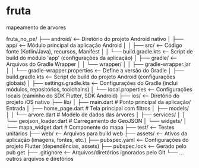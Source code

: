 # fruta
mapeamento de arvores




fruta_no_pe/
├── android/              <-- Diretório do projeto Android nativo
│   ├── app/              <-- Módulo principal da aplicação Android
│   │   ├── src/          <-- Código fonte (Kotlin/Java), recursos, Manifest
│   │   └── build.gradle.kts  <-- Script de build do módulo 'app' (configurações da aplicação)
│   ├── gradle/           <-- Arquivos do Gradle Wrapper
│   │   └── wrapper/
│   │       ├── gradle-wrapper.jar
│   │       └── gradle-wrapper.properties <-- Define a versão do Gradle
│   ├── build.gradle.kts  <-- Script de build do projeto Android (configurações globais)
│   ├── settings.gradle.kts <-- Configurações do Gradle (inclui módulos, repositórios, toolchains)
│   └── local.properties  <-- Configurações locais (caminho do SDK Flutter, SDK Android)
├── ios/                  <-- Diretório do projeto iOS nativo
├── lib/
│   ├── main.dart                # Ponto principal da aplicação/ Entrada
│   ├── home_page.dart           # Tela principal com filtros
│   ├── models/
│   │   └── arvore.dart          # Modelo de dados das árvores
│   ├── services/
│   │   └── geojson_loader.dart  # Carregamento do GeoJSON
│   └── widgets/
│       └── mapa_widget.dart     # Componente do mapa
├── test/                 <-- Testes unitários
├── web/                  <-- Arquivos para build web
├── assets/               <-- Ativos da aplicação (imagens, fontes, etc.)
├── pubspec.yaml          <-- Configurações do projeto Flutter (dependências, assets)
├── pubspec.lock          <-- Gerado pelo pub get
├── .gitignore            <-- Arquivos/diretórios ignorados pelo Git
└── ... outros arquivos e diretórios
